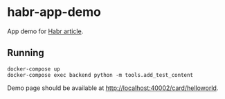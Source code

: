# habr-app-demo

App demo for [Habr article](https://habr.com/ru/post/444446/).

## Running

    docker-compose up
    docker-compose exec backend python -m tools.add_test_content

Demo page should be available at [http://localhost:40002/card/helloworld](http://localhost:40002/card/helloworld).
